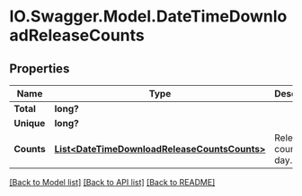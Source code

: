 # IO.Swagger.Model.DateTimeDownloadReleaseCounts
## Properties

Name | Type | Description | Notes
------------ | ------------- | ------------- | -------------
**Total** | **long?** |  | [optional] 
**Unique** | **long?** |  | [optional] 
**Counts** | [**List&lt;DateTimeDownloadReleaseCountsCounts&gt;**](DateTimeDownloadReleaseCountsCounts.md) | Release counts per day. | [optional] 

[[Back to Model list]](../README.md#documentation-for-models) [[Back to API list]](../README.md#documentation-for-api-endpoints) [[Back to README]](../README.md)

